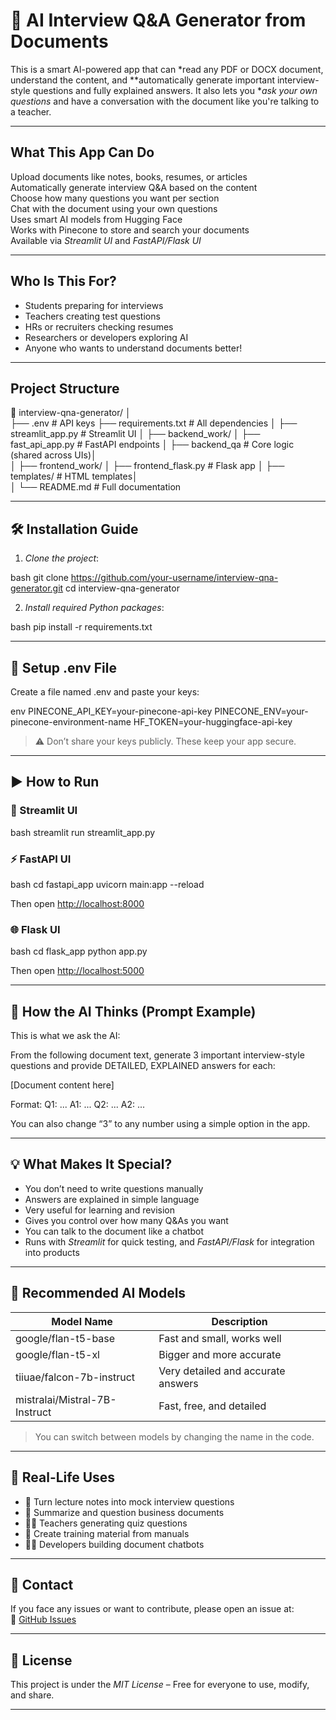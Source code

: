 # 📄 AI Interview Q&A Generator from Documents

This is a smart AI-powered app that can *read any PDF or DOCX document, understand the content, and **automatically generate important interview-style questions and fully explained answers. It also lets you **ask your own questions* and have a conversation with the document like you're talking to a teacher.

---

## What This App Can Do

Upload documents like notes, books, resumes, or articles  
Automatically generate interview Q&A based on the content  
Choose how many questions you want per section  
Chat with the document using your own questions  
Uses smart AI models from Hugging Face  
Works with Pinecone to store and search your documents  
Available via *Streamlit UI* and *FastAPI/Flask UI*  

---

## Who Is This For?

- Students preparing for interviews
- Teachers creating test questions
- HRs or recruiters checking resumes
- Researchers or developers exploring AI
- Anyone who wants to understand documents better!

---

## Project Structure


📁 interview-qna-generator/
│              
├── .env                        # API keys
├── requirements.txt            # All dependencies
│
├── streamlit_app.py            # Streamlit UI
│
├── backend_work/
│   ├── fast_api_app.py         # FastAPI endpoints
│   ├── backend_qa              # Core logic (shared across UIs)│   
│
├── frontend_work/
│   ├── frontend_flask.py                  # Flask app
│   ├── templates/              # HTML templates│   
│
└── README.md                   # Full documentation


---

## 🛠 Installation Guide

1. *Clone the project*:

bash
git clone https://github.com/your-username/interview-qna-generator.git
cd interview-qna-generator


2. *Install required Python packages*:

bash
pip install -r requirements.txt


---

## 🔐 Setup .env File

Create a file named .env and paste your keys:

env
PINECONE_API_KEY=your-pinecone-api-key
PINECONE_ENV=your-pinecone-environment-name
HF_TOKEN=your-huggingface-api-key


> ⚠ Don’t share your keys publicly. These keep your app secure.

---

## ▶ How to Run

### 🚀 Streamlit UI

bash
streamlit run streamlit_app.py


### ⚡ FastAPI UI

bash
cd fastapi_app
uvicorn main:app --reload

Then open [http://localhost:8000](http://localhost:8000)

### 🌐 Flask UI

bash
cd flask_app
python app.py

Then open [http://localhost:5000](http://localhost:5000)

---

## 🧠 How the AI Thinks (Prompt Example)

This is what we ask the AI:


From the following document text, generate 3 important interview-style questions
and provide DETAILED, EXPLAINED answers for each:

[Document content here]

Format:
Q1: ...
A1: ...
Q2: ...
A2: ...


You can also change “3” to any number using a simple option in the app.

---

## 💡 What Makes It Special?

- You don’t need to write questions manually  
- Answers are explained in simple language  
- Very useful for learning and revision  
- Gives you control over how many Q&As you want  
- You can talk to the document like a chatbot  
- Runs with *Streamlit* for quick testing, and *FastAPI/Flask* for integration into products

---

## 🧠 Recommended AI Models

| Model Name                  | Description                       |
|----------------------------|-----------------------------------|
| google/flan-t5-base        | Fast and small, works well        |
| google/flan-t5-xl          | Bigger and more accurate          |
| tiiuae/falcon-7b-instruct  | Very detailed and accurate answers|
| mistralai/Mistral-7B-Instruct | Fast, free, and detailed         |

> You can switch between models by changing the name in the code.

---

## 📌 Real-Life Uses

- 🧪 Turn lecture notes into mock interview questions  
- 📄 Summarize and question business documents  
- 🧑‍🏫 Teachers generating quiz questions  
- 🤖 Create training material from manuals  
- 🧑‍💻 Developers building document chatbots  

---

## 📧 Contact

If you face any issues or want to contribute, please open an issue at:  
🔗 [GitHub Issues](https://github.com/your-username/interview-qna-generator/issues)

---

## 📝 License

This project is under the *MIT License* – Free for everyone to use, modify, and share.

---

